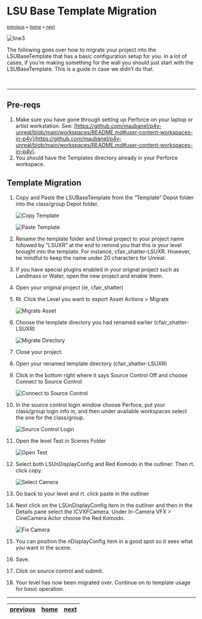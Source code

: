 # LSU Base Template Migration

<sub>[previous](/README.md) • [home](/README.md) • [next](/README.md)</sub>

![line3](../images/line3.png)

The following goes over how to migrate your project into the LSUBaseTemplate that has a basic configuration setup for you. In a lot of cases, if you’re making something for the wall you should just start with the LSUBaseTemplate. This is a guide in case we didn’t do that.

<br id="chbreak">

---

## Pre-reqs

1. Make sure you have gone through setting up Perforce on your laptop or artist workstation. See: [https://github.com/maubanel/p4v-unreal/blob/main/workspaces/README.md#user-content-workspaces-in-p4v](https://github.com/maubanel/p4v-unreal/blob/main/workspaces/README.md#user-content-workspaces-in-p4v). 
2. You should have the Templates directory already in your Perforce workspace.

## Template Migration

1. Copy and Paste the LSUBaseTemplate from the “Template” Depot folder into the class/group Depot folder.  

    ![Copy Template](images/copyTemplate.png)

    ![Paste Template](images/pasteTempate.png)
    
2. Rename the template folder and Unreal project to your project name followed by “LSUXR” at the end to remind you that this is your level brought into the template. For instance, cfair_shatter-LSUXR. However, be mindful to keep the name under 20 characters for Unreal.
3. If you have special plugins enabled in your orignal project such as Landmass or Water, open the new project and enable them.
4. Open your original project (ie, cfair_shatter)
5. Rt. Click the Level you want to export Asset Actions > Migrate 
    
    ![Migrate Asset](images/migrateAsset.png)

6. Choose the template directory you had renamed earlier (cfair_shatter-LSUXR) 

    ![Migrate Directory](images/migrateDirectory.png)
    
7. Close your project.
8. Open your renamed template directory (cfair_shatter-LSUXR)
9. Click in the bottom right where it says Source Control Off and choose Connect to Source Control 
    
    ![Connect to Source Control](images/connectToSourceControl.png)
    
10. In the source control login window choose Perfoce, put your class/group login info in, and then under available workspaces select the one for the class/group. 
    
    ![Source Control Login](images/sourceControlLogin.png)
    
11. Open the level Test in Scenes Folder 
    
    ![Open Test](images/openTest.png)
    
12. Select both LSUnDisplayConfig and Red Komodo in the outliner. Then rt. click copy. 
    
    ![Select Camera](images/selectCamera.png)

13. Go back to your level and rt. click paste in the outliner
14. Next click on the LSUnDisplayConfig item in the outliner and then in the Details pane select the ICVXFCamera. Under In-Camera VFX > CineCamera Actor choose the Red Komodo. 
    
    ![Fix Camera](images/fixCamera.png)
    
15. You can position the nDisplayConfig item in a good spot so it sees what you want in the scene.
16. Save.
17. Click on source control and submit. 
18. Your level has now been migrated over. Continue on to template usage for basic operation.

---

| [previous](/README.md)| [home](/README.md) | [next](/README.md)|
|---|---|---|
